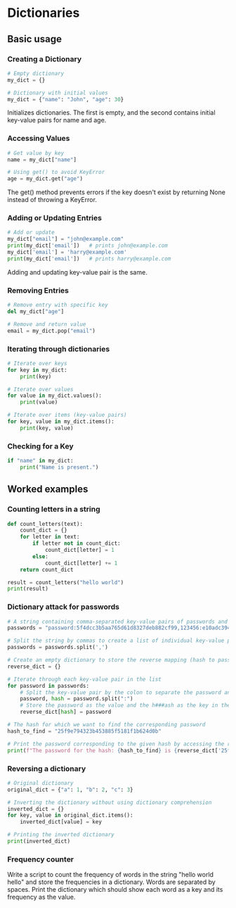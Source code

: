 # Dictionaries 


## Basic usage

### Creating a Dictionary

```python
# Empty dictionary
my_dict = {}

# Dictionary with initial values
my_dict = {"name": "John", "age": 30}
```

Initializes dictionaries. The first is empty, and the second contains initial key-value pairs for name and age.

### Accessing Values

```python
# Get value by key
name = my_dict["name"]

# Using get() to avoid KeyError
age = my_dict.get("age")

```

The get() method prevents errors if the key doesn't exist by returning None instead of throwing a KeyError.

### Adding or Updating Entries

```python
# Add or update
my_dict["email"] = "john@example.com"
print(my_dict['email'])   # prints john@example.com
my_dict['email'] = 'harry@example.com'
print(my_dict['email'])   # prints harry@example.com
```

Adding and updating key-value pair is the same. 

### Removing Entries

```python
# Remove entry with specific key
del my_dict["age"]

# Remove and return value
email = my_dict.pop("email")
```

### Iterating through dictionaries

```python
# Iterate over keys
for key in my_dict:
    print(key)

# Iterate over values
for value in my_dict.values():
    print(value)

# Iterate over items (key-value pairs)
for key, value in my_dict.items():
    print(key, value)
```

### Checking for a Key

```python
if "name" in my_dict:
    print("Name is present.")
```

## Worked examples

### Counting letters in a string 

```python
def count_letters(text):
    count_dict = {}
    for letter in text:
        if letter not in count_dict:
            count_dict[letter] = 1
        else:
            count_dict[letter] += 1
    return count_dict

result = count_letters("hello world")
print(result)
```

### Dictionary attack for passwords 

```python
# A string containing comma-separated key-value pairs of passwords and their corresponding hashes
passwords = "password:5f4dcc3b5aa765d61d8327deb882cf99,123456:e10adc3949ba59abbe56e057f20f883e,123456789:25f9e794323b453885f5181f1b624d0b,test1:5a105e8b9d40e1329780d62ea2265d8a,password1:7c6a180b36896a0a8c02787eeafb0e4c"

# Split the string by commas to create a list of individual key-value pairs
passwords = passwords.split(',')

# Create an empty dictionary to store the reverse mapping (hash to password)
reverse_dict = {}

# Iterate through each key-value pair in the list
for password in passwords:
    # Split the key-value pair by the colon to separate the password and hash
    password, hash = password.split(":")
    # Store the password as the value and the h###ash as the key in the reverse dictionary
    reverse_dict[hash] = password

# The hash for which we want to find the corresponding password
hash_to_find = "25f9e794323b453885f5181f1b624d0b"

# Print the password corresponding to the given hash by accessing the reverse dictionary
print(f"The password for the hash: {hash_to_find} is {reverse_dict['25f9e794323b453885f5181f1b624d0b']}")

```

### Reversing a dictionary 

```python
# Original dictionary
original_dict = {"a": 1, "b": 2, "c": 3}

# Inverting the dictionary without using dictionary comprehension
inverted_dict = {}
for key, value in original_dict.items():
    inverted_dict[value] = key

# Printing the inverted dictionary
print(inverted_dict)

```

### Frequency counter

Write a script to count the frequency of words in the string "hello world hello" and store the frequencies in a dictionary. Words are separated by spaces. Print the dictionary which should show each word as a key and its frequency as the value.